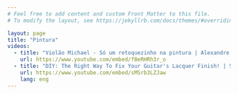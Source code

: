```yaml
---
# Feel free to add content and custom Front Matter to this file.
# To modify the layout, see https://jekyllrb.com/docs/themes/#overriding-theme-defaults

layout: page
title: "Pintura"
videos:
  - title: "Violão Michael - Só um retoquezinho na pintura | Alexandre Cesar Luthier"
    url: https://www.youtube.com/embed/fBeRHRh3r_o
  - title: "DIY: The Right Way To Fix Your Guitar's Lacquer Finish! | StewMac"
    url: https://www.youtube.com/embed/sMSrb3LZJaw
    lang: eng
---
```

